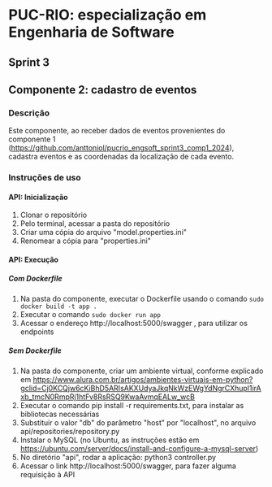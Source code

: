 # PUC-RIO: especialização em Engenharia de Software
## Sprint 3
## Componente 2: cadastro de eventos

### Descrição

Este componente, ao receber dados de eventos provenientes do componente 1 (https://github.com/anttoniol/pucrio_engsoft_sprint3_comp1_2024), 
cadastra eventos e as coordenadas da localização de cada evento.

### Instruções de uso

#### API: Inicialização
1. Clonar o repositório
2. Pelo terminal, acessar a pasta do repositório
3. Criar uma cópia do arquivo "model.properties.ini"
4. Renomear a cópia para "properties.ini"

#### API: Execução
##### Com Dockerfile
1. Na pasta do componente, executar o Dockerfile usando o comando `sudo docker build -t app .`
2. Executar o comando `sudo docker run app`
3. Acessar o endereço http://localhost:5000/swagger , para utilizar os endpoints

##### Sem Dockerfile
1. Na pasta do componente, criar um ambiente virtual, conforme explicado em https://www.alura.com.br/artigos/ambientes-virtuais-em-python?gclid=Cj0KCQjw6cKiBhD5ARIsAKXUdyaJkqNkWzEWgYdNgrCXhupl1irAxb_tmcN0RmpRj1htFv8RsRSQ9KwaAvmqEALw_wcB
2. Executar o comando pip install -r requirements.txt, para instalar as bibliotecas necessárias
3. Substituir o valor "db" do parâmetro "host" por "localhost", no arquivo api/repositories/repository.py
4. Instalar o MySQL (no Ubuntu, as instruções estão em https://ubuntu.com/server/docs/install-and-configure-a-mysql-server)
5. No diretório "api", rodar a aplicação: python3 controller.py
5. Acessar o link http://localhost:5000/swagger, para fazer alguma requisição à API


